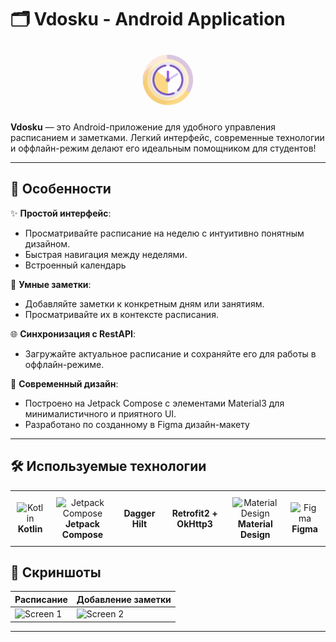 # 🗂️ Vdosku - Android Application 

<div align="center">
  <img src="app/src/main/res/mipmap-xxhdpi/logo.png" alt="Vdosku Icon" width="100"/>
</div>


**Vdosku** — это Android-приложение для удобного управления расписанием и заметками. Легкий интерфейс, современные технологии и оффлайн-режим делают его идеальным помощником для студентов!  

---

## 🚀 Особенности  

✨ **Простой интерфейс**:  
- Просматривайте расписание на неделю с интуитивно понятным дизайном.
- Быстрая навигация между неделями.
- Встроенный календарь

📝 **Умные заметки**:  
- Добавляйте заметки к конкретным дням или занятиям.  
- Просматривайте их в контексте расписания.

🌐 **Синхронизация с RestAPI**:  
- Загружайте актуальное расписание и сохраняйте его для работы в оффлайн-режиме.  

🎨 **Современный дизайн**:  
- Построено на Jetpack Compose с элементами Material3 для минималистичного и приятного UI.
- Разработано по созданному в Figma дизайн-макету

---

## 🛠️ Используемые технологии  

<table align="center">
  <tr>
    <td align="center" style="padding: 10px;">
      <img src="https://upload.wikimedia.org/wikipedia/commons/7/74/Kotlin_Icon.png" alt="Kotlin" width="40"/><br>
      <b>Kotlin</b>
    </td>
    <td align="center" style="padding: 10px;">
      <img src="https://services.google.com/fh/files/emails/image6_play_newsletter_march_2021.png" alt="Jetpack Compose" width="40"/><br>
      <b>Jetpack Compose</b>
    </td>
    <td align="center" style="padding: 10px;">
      <b>Dagger Hilt</b>
    </td>
    <td align="center" style="padding: 10px;">
      <b>Retrofit2 + OkHttp3</b>
    </td>
    <td align="center" style="padding: 10px;">
      <img src="https://vscodeshift.gallerycdn.vsassets.io/extensions/vscodeshift/material-ui-snippets/3.3.8/1632893578939/Microsoft.VisualStudio.Services.Icons.Default" alt="Material Design" width="40"/><br>
      <b>Material Design</b>
    </td>
    <td align="center" style="padding: 10px;">
      <img src="https://yoolk.ninja/wp-content/uploads/2021/11/Apps-Figma.png" alt="Figma" width="40"/><br>
      <b>Figma</b>
    </td>
  </tr>
</table>

## 📸 Скриншоты  

| Расписание                          | Добавление заметки                  |  
|-------------------------------------|-------------------------------------|  
| ![Screen 1](https://user-images.githubusercontent.com/example/screen1.png) | ![Screen 2](https://user-images.githubusercontent.com/example/screen2.png) |  

---
